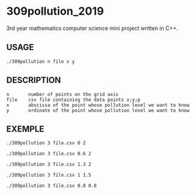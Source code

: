 # 309pollution_2019

3rd year mathematics computer science mini project written in C++.

## USAGE
  
    ./309pollution n file x y
  
## DESCRIPTION

    n       number of points on the grid axis
    file    csv file containing the data points x;y;p
    x       abscissa of the point whose pollution level we want to know
    y       ordinate of the point whose pollution level we want to know
    
## EXEMPLE

    ./309pollution 3 file.csv 0 2

    ./309pollution 3 file.csv 0.6 2

    ./309pollution 3 file.csv 1.3 2
 
    ./309pollution 3 file.csv 1 1.5

    ./309pollution 3 file.csv 0.8 0.8
